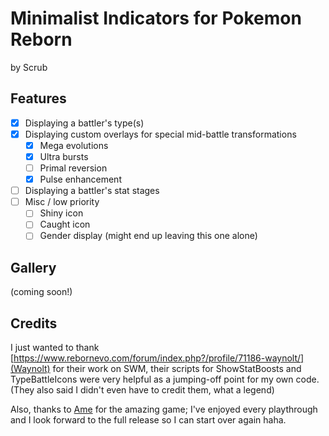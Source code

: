 # Minimalist Indicators for Pokemon Reborn
by Scrub

## Features
- [x] Displaying a battler's type(s)
- [x] Displaying custom overlays for special mid-battle transformations
  - [x] Mega evolutions
  - [x] Ultra bursts
  - [ ] Primal reversion
  - [x] Pulse enhancement
- [ ] Displaying a battler's stat stages
- [ ] Misc / low priority
  - [ ] Shiny icon
  - [ ] Caught icon
  - [ ] Gender display (might end up leaving this one alone)

## Gallery
  (coming soon!)

## Credits
I just wanted to thank [https://www.rebornevo.com/forum/index.php?/profile/71186-waynolt/](Waynolt) for their work on SWM, their scripts for ShowStatBoosts and TypeBattleIcons were very helpful as a jumping-off point for my own code. (They also said I didn't even have to credit them, what a legend)

Also, thanks to [Ame](https://www.rebornevo.com/forum/index.php?/profile/1-amethyst/) for the amazing game; I've enjoyed every playthrough and I look forward to the full release so I can start over again haha.
